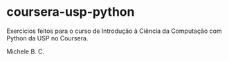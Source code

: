 # coursera-usp-python
Exercícios feitos para o curso de Introdução à Ciência da Computação com Python da USP no Coursera.

Michele B. C.
